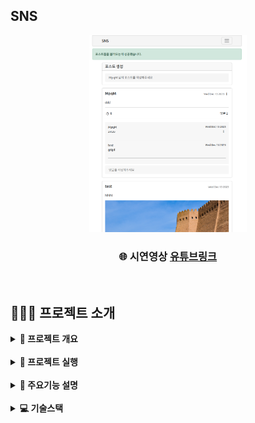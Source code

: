 <!-- 제목 -->
## SNS
<div align="center">
    <img  style="width: 50%" src="../toys-images/sns/메인 이미지1.png">
</div>
<div align=center>
    <h3>
        🌐 시연영상
        <a href="https://www.youtube.com/watch?v=-PwSEkOKk4E">유튜브링크</a>
    </h3>
</div>

<br>

## 👨🏻‍🏫 프로젝트 소개
<details>
<summary><b> 📌 프로젝트 개요</b></summary>

- NodeJS로 SNS 기본 기능 구현
- Passport(local, google), cookie-session 인증
- 게시글 불러오기, 생성, 수정, 삭제 / 댓글 불러오기, 생성, 수정, 삭제
- 파일 업로드, 좋아요, 친구 추가 및 삭제, 프로필 수정

</details>

<br>

<details>
<summary><b> 🏃 프로젝트 실행</b></summary>

```bash
# Prerequisites: npm, node, mongodb(docker), Google Oauth Client
# execution
docker-compose up -d
git clone https://github.com/mpqm/nodejs-service-sns.git
npm install
npm start
```

</details>

<br>

<details>
<summary><b> 🚀 주요기능 설명</b></summary>

- Post
    - multer를 이용해 파일업로드 가능한 게시글 생성, 게시글 삭제, 수정
    - 사용자 및 친구의 게시글을 조회, 댓글 생성, 삭제, 수정
    - 이미 누르거나 눌리지 않은 좋아요를 구분해 처리하는 좋아요 기능
- Friend & Profile
    - 가입된 사용자들 정보 기반 알 수 있는 사람들 표시, 친구 요청 추가/취소, 친구 삭제
    - 사용자, 친구 및 다른 사용자의 프로필 확인 및 자신의 프로필 수정 가능
- Else
    - Passport.isAuthenticated()를 이용한 미들웨어로 리소스, 라우팅 비인가 접근 보호
    - 페이지 이동시 오류, 성공 메시지를 보이기 위해 flash 사용 및 res.locals 객체에 user 정보 저장
 
</details>

<br>

<details>
<summary><b> 💻 기술스택</b></summary>

<br>

| **Category** |**Skills**| 
|-------------|---------|
|**Language**| ![HTML5](https://img.shields.io/badge/html-E34F26?style=for-the-badge&logo=html5&logoColor=white) ![CSS](https://img.shields.io/badge/css-1572B6?style=for-the-badge&logo=css3&logoColor=white) ![JavaScript](https://img.shields.io/badge/javascript-F7DF1E?style=for-the-badge&logo=javascript&logoColor=white) |
|**Frontend**| ![ejs](https://img.shields.io/badge/ejs-B4CA65.svg?&style=for-the-badge&logo=ejs&logoColor=white) 
|**Backend**| ![express](https://img.shields.io/badge/express-000000?style=for-the-badge&logo=express&logoColor=white) ![passport](https://img.shields.io/badge/passport-34E27A?style=for-the-badge&logo=passport&logoColor=white) ![oauth](https://img.shields.io/badge/oauth-4285F4?style=for-the-badge&logo=google&logoColor=white)|
| **Database**| ![MongoDB](https://img.shields.io/badge/mongodb-47A248?style=for-the-badge&logo=mongodb&logoColor=white)|
| **Env**|![npm](https://img.shields.io/badge/npm-D24939?style=for-the-badge&logo=npm&logoColor=white) ![Docker](https://img.shields.io/badge/docker-2496ED?style=for-the-badge&logo=docker&logoColor=white) 

</details>